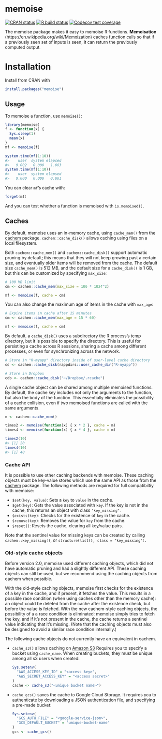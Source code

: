 
<!-- README.md is generated from README.Rmd. Please edit that file -->

# memoise

<!-- badges: start -->

[![CRAN
status](https://www.r-pkg.org/badges/version/memoise)](https://CRAN.R-project.org/package=memoise)
[![R build
status](https://github.com/r-lib/memoise/workflows/R-CMD-check/badge.svg)](https://github.com/r-lib/memoise/actions)
[![Codecov test
coverage](https://codecov.io/gh/r-lib/memoise/branch/main/graph/badge.svg)](https://app.codecov.io/gh/r-lib/memoise?branch=main)
<!-- badges: end -->

The memoise package makes it easy to memoise R functions.
**Memoisation** (<https://en.wikipedia.org/wiki/Memoization>) caches
function calls so that if a previously seen set of inputs is seen, it
can return the previously computed output.

# Installation

Install from CRAN with

``` r
install.packages("memoise")
```

## Usage

To memoise a function, use `memoise()`:

``` r
library(memoise)
f <- function(x) {
  Sys.sleep(1)
  mean(x)
}
mf <- memoise(f)
```

``` r
system.time(mf(1:10))
#>    user  system elapsed
#>   0.002   0.000   1.003
system.time(mf(1:10))
#>    user  system elapsed
#>   0.000   0.000   0.001
```

You can clear `mf`’s cache with:

``` r
forget(mf)
```

And you can test whether a function is memoised with `is.memoised()`.

## Caches

By default, memoise uses an in-memory cache, using `cache_mem()` from
the [cachem](https://cachem.r-lib.org/) package. `cachem::cache_disk()`
allows caching using files on a local filesystem.

Both `cachem::cache_mem()` and `cachem::cache_disk()` support automatic
pruning by default; this means that they will not keep growing past a
certain size, and eventually older items will be removed from the cache.
The default size `cache_mem()` is 512 MB, and the default size for a
`cache_disk()` is 1 GB, but this can be customized by specifying
`max_size`:

``` r
# 100 MB limit
cm <- cachem::cache_mem(max_size = 100 * 1024^2)

mf <- memoise(f, cache = cm)
```

You can also change the maximum age of items in the cache with
`max_age`:

``` r
# Expire items in cache after 15 minutes
cm <- cachem::cache_mem(max_age = 15 * 60)

mf <- memoise(f, cache = cm)
```

By default, a `cache_disk()` uses a subdirectory the R process’s temp
directory, but it is possible to specify the directory. This is useful
for persisting a cache across R sessions, sharing a cache among
different processes, or even for synchronizing across the network.

``` r
# Store in "R-myapp" directory inside of user-level cache directory
cd <- cachem::cache_disk(rappdirs::user_cache_dir("R-myapp"))

# Store in Dropbox
cdb <- cachem::cache_disk("~/Dropbox/.rcache")
```

A single cache object can be shared among multiple memoised functions.
By default, the cache key includes not only the arguments to the
function, but also the body of the function. This essentially eliminates
the possibility of a cache collision, even if two memoised functions are
called with the same arguments.

``` r
m <- cachem::cache_mem()

times2 <- memoise(function(x) { x * 2 }, cache = m)
times4 <- memoise(function(x) { x * 4 }, cache = m)

times2(10)
#> [1] 20
times4(10)
#> [1] 40
```

### Cache API

It is possible to use other caching backends with memoise. These caching
objects must be key-value stores which use the same API as those from
the [cachem](https://cachem.r-lib.org/) package. The following methods
are required for full compatibiltiy with memoise:

-   `$set(key, value)`: Sets a `key` to `value` in the cache.
-   `$get(key)`: Gets the value associated with `key`. If the key is not
    in the cache, this returns an object with class `"key_missing"`.
-   `$exists(key)`: Checks for the existence of `key` in the cache.
-   `$remove(key)`: Removes the value for `key` from the cache.
-   `$reset()`: Resets the cache, clearing all key/value pairs.

Note that the sentinel value for missing keys can be created by calling
`cachem::key_missing()`, or `structure(list(), class = "key_missing")`.

### Old-style cache objects

Before version 2.0, memoise used different caching objects, which did
not have automatic pruning and had a slightly different API. These
caching objects can still be used, but we recommend using the caching
objects from cachem when possible.

With the old-style caching objects, memoise first checks for the
existence of a key in the cache, and if present, it fetches the value.
This results in a possible race condition (when using caches other than
the memory cache): an object could be deleted from the cache after the
existence check, but before the value is fetched. With the new
cachem-style caching objects, the possibility of a a race condition is
eliminated: memoise simply tries to fetch the key, and if it’s not
present in the cache, the cache returns a sentinel value indicating that
it’s missing. (Note that the caching objects must also be designed to
avoid a similar race condition internally.)

The following cache objects do not currently have an equivalent in
cachem.

-   `cache_s3()` allows caching on [Amazon
    S3](https://aws.amazon.com/s3/) Requires you to specify a bucket
    using `cache_name`. When creating buckets, they must be unique among
    all s3 users when created.

    ``` r
    Sys.setenv(
      "AWS_ACCESS_KEY_ID" = "<access key>",
      "AWS_SECRET_ACCESS_KEY" = "<access secret>"
    )
    cache <- cache_s3("<unique bucket name>")
    ```

-   `cache_gcs()` saves the cache to Google Cloud Storage. It requires
    you to authenticate by downloading a JSON authentication file, and
    specifying a pre-made bucket:

    ``` r
    Sys.setenv(
      "GCS_AUTH_FILE" = "<google-service-json>",
      "GCS_DEFAULT_BUCKET" = "unique-bucket-name"
    )
    gcs <- cache_gcs()
    ```
